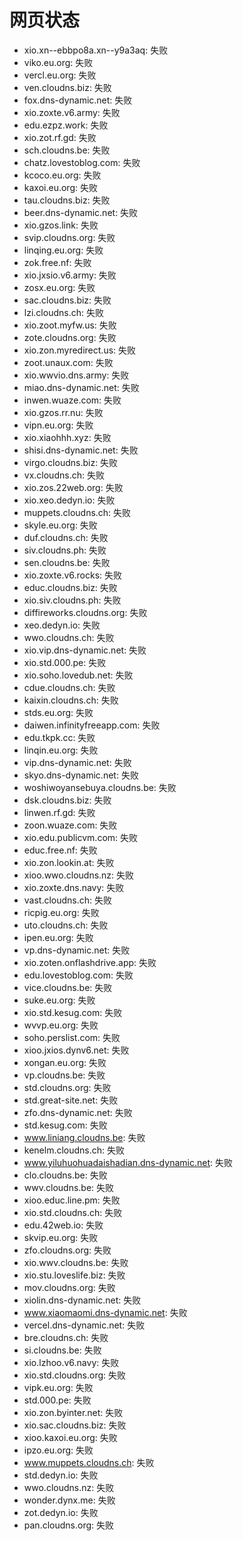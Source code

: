 # 网页状态
- xio.xn--ebbpo8a.xn--y9a3aq: 失败
- viko.eu.org: 失败
- vercl.eu.org: 失败
- ven.cloudns.biz: 失败
- fox.dns-dynamic.net: 失败
- xio.zoxte.v6.army: 失败
- edu.ezpz.work: 失败
- xio.zot.rf.gd: 失败
- sch.cloudns.be: 失败
- chatz.lovestoblog.com: 失败
- kcoco.eu.org: 失败
- kaxoi.eu.org: 失败
- tau.cloudns.biz: 失败
- beer.dns-dynamic.net: 失败
- xio.gzos.link: 失败
- svip.cloudns.org: 失败
- linqing.eu.org: 失败
- zok.free.nf: 失败
- xio.jxsio.v6.army: 失败
- zosx.eu.org: 失败
- sac.cloudns.biz: 失败
- lzi.cloudns.ch: 失败
- xio.zoot.myfw.us: 失败
- zote.cloudns.org: 失败
- xio.zon.myredirect.us: 失败
- zoot.unaux.com: 失败
- xio.wwvio.dns.army: 失败
- miao.dns-dynamic.net: 失败
- inwen.wuaze.com: 失败
- xio.gzos.rr.nu: 失败
- vipn.eu.org: 失败
- xio.xiaohhh.xyz: 失败
- shisi.dns-dynamic.net: 失败
- virgo.cloudns.biz: 失败
- vx.cloudns.ch: 失败
- xio.zos.22web.org: 失败
- xio.xeo.dedyn.io: 失败
- muppets.cloudns.ch: 失败
- skyle.eu.org: 失败
- duf.cloudns.ch: 失败
- siv.cloudns.ph: 失败
- sen.cloudns.be: 失败
- xio.zoxte.v6.rocks: 失败
- educ.cloudns.biz: 失败
- xio.siv.cloudns.ph: 失败
- diffireworks.cloudns.org: 失败
- xeo.dedyn.io: 失败
- wwo.cloudns.ch: 失败
- xio.vip.dns-dynamic.net: 失败
- xio.std.000.pe: 失败
- xio.soho.lovedub.net: 失败
- cdue.cloudns.ch: 失败
- kaixin.cloudns.ch: 失败
- stds.eu.org: 失败
- daiwen.infinityfreeapp.com: 失败
- edu.tkpk.cc: 失败
- linqin.eu.org: 失败
- vip.dns-dynamic.net: 失败
- skyo.dns-dynamic.net: 失败
- woshiwoyansebuya.cloudns.be: 失败
- dsk.cloudns.biz: 失败
- linwen.rf.gd: 失败
- zoon.wuaze.com: 失败
- xio.edu.publicvm.com: 失败
- educ.free.nf: 失败
- xio.zon.lookin.at: 失败
- xioo.wwo.cloudns.nz: 失败
- xio.zoxte.dns.navy: 失败
- vast.cloudns.ch: 失败
- ricpig.eu.org: 失败
- uto.cloudns.ch: 失败
- ipen.eu.org: 失败
- vp.dns-dynamic.net: 失败
- xio.zoten.onflashdrive.app: 失败
- edu.lovestoblog.com: 失败
- vice.cloudns.be: 失败
- suke.eu.org: 失败
- xio.std.kesug.com: 失败
- wvvp.eu.org: 失败
- soho.perslist.com: 失败
- xioo.jxios.dynv6.net: 失败
- xongan.eu.org: 失败
- vp.cloudns.be: 失败
- std.cloudns.org: 失败
- std.great-site.net: 失败
- zfo.dns-dynamic.net: 失败
- std.kesug.com: 失败
- www.liniang.cloudns.be: 失败
- kenelm.cloudns.ch: 失败
- www.yiluhuohuadaishadian.dns-dynamic.net: 失败
- clo.cloudns.be: 失败
- wwv.cloudns.be: 失败
- xioo.educ.line.pm: 失败
- xio.std.cloudns.ch: 失败
- edu.42web.io: 失败
- skvip.eu.org: 失败
- zfo.cloudns.org: 失败
- xio.wwv.cloudns.be: 失败
- xio.stu.loveslife.biz: 失败
- mov.cloudns.org: 失败
- xiolin.dns-dynamic.net: 失败
- www.xiaomaomi.dns-dynamic.net: 失败
- vercel.dns-dynamic.net: 失败
- bre.cloudns.ch: 失败
- si.cloudns.be: 失败
- xio.lzhoo.v6.navy: 失败
- xio.std.cloudns.org: 失败
- vipk.eu.org: 失败
- std.000.pe: 失败
- xio.zon.byinter.net: 失败
- xio.sac.cloudns.biz: 失败
- xioo.kaxoi.eu.org: 失败
- ipzo.eu.org: 失败
- www.muppets.cloudns.ch: 失败
- std.dedyn.io: 失败
- wwo.cloudns.nz: 失败
- wonder.dynx.me: 失败
- zot.dedyn.io: 失败
- pan.cloudns.org: 失败
